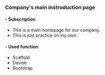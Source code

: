 ### Company's main instroduction page

#### - Subscription
- This is a main homepage for our company.
- This is just practice on my own.
#### - Used function
- Scaffold
- Devise
- Bootstrap
